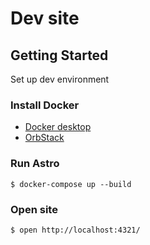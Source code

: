 # Dev site

## Getting Started

Set up dev environment

### Install Docker

- [Docker desktop](https://www.docker.com/products/docker-desktop/)
- [OrbStack](https://orbstack.dev/)

### Run Astro

```
$ docker-compose up --build
```

### Open site

```
$ open http://localhost:4321/
```
